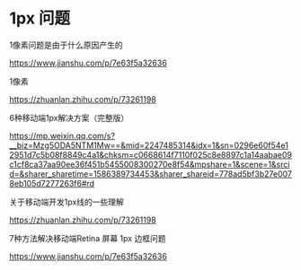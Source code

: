 # 1px 问题
1像素问题是由于什么原因产生的

https://www.jianshu.com/p/7e63f5a32636



1像素

https://zhuanlan.zhihu.com/p/73261198



6种移动端1px解决方案（完整版）

https://mp.weixin.qq.com/s?__biz=Mzg5ODA5NTM1Mw==&mid=2247485314&idx=1&sn=0296e60f54e12951d7c5b08f8849c4a1&chksm=c0668614f7110f025c8e8897c1a14aabae09c1cf8ca37aa90ee36f451b5455008300270e8f54&mpshare=1&scene=1&srcid=&sharer_sharetime=1586389734453&sharer_shareid=778ad5bf3b27e0078eb105d7277263f6#rd



关于移动端开发1px线的一些理解

https://zhuanlan.zhihu.com/p/73261198



7种方法解决移动端Retina 屏幕 1px 边框问题

https://www.jianshu.com/p/7e63f5a32636